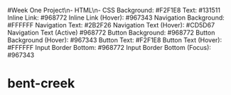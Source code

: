 #Week One Project\n- HTML\n- CSS
Background: #F2F1E8
Text: #131511
Inline Link: #968772
Inline Link (Hover): #967343
Navigation Background: #FFFFFF
Navigation Text: #2B2F26
Navigation Text (Hover): #CD5D67
Navigation Text (Active) #968772
Button Background: #968772
Button Background (Hover): #967343
Button Text: #F2F1E8
Button Text (Hover): #FFFFFF
Input Border Bottom: #968772
Input Border Bottom (Focus): #967343
# bent-creek
